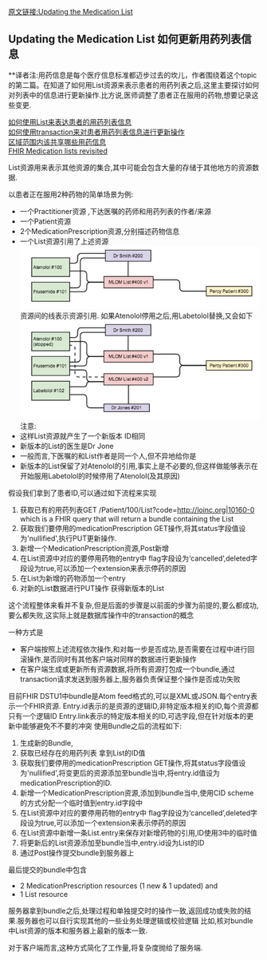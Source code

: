[原文链接:Updating the Medication List ](http://fhirblog.com/2013/11/01/updating-the-medication-list/)
## Updating the Medication List    如何更新用药列表信息
**译者注:用药信息是每个医疗信息标准都迈步过去的坎儿，作者围绕着这个topic的第二篇。在知道了如何用List资源来表示患者的用药列表之后,这里主要探讨如何对列表中的信息进行更新操作.比方说,医师调整了患者正在服用的药物,想要记录这些变更.

[如何使用List来表达患者的用药列表信息](http://fhirblog.com/2013/10/31/representing-a-patients-list-of-medications-in-fhir/)     
[如何使用transaction来对患者用药列表信息进行更新操作](http://fhirblog.com/2013/10/31/representing-a-patients-list-of-medications-in-fhir/)    
[区域范围内该共享哪些用药信息](http://fhirblog.com/2013/11/04/regional-shared-medications-with-fhir/)    
[FHIR Medication lists revisited](http://fhirblog.com/2014/10/13/medication-lists-revisited/)

List资源用来表示其他资源的集合,其中可能会包含大量的存储于其他地方的资源数据.

以患者正在服用2种药物的简单场景为例:
* 一个Practitioner资源 ,下达医嘱的药师和用药列表的作者/来源
* 一个Patient资源
* 2个MedicationPrescription资源,分别描述药物信息
* 一个List资源引用了上述资源
![](updating-the-medication-list-mlom-v1a-1.png)
资源间的线表示资源引用.
如果Atenolol停用之后,用Labetolol替换,又会如下
![](updating-the-medication-list-mlom-v2.png)
注意:
* 这样List资源就产生了一个新版本 ID相同
* 新版本的List的医生是Dr Jone
* 一般而言,下医嘱的和List作者是同一个人,但不异地给你是
* 新版本的List保留了对Atenolol的引用,事实上是不必要的,但这样做能够表示在开始服用Labetolol的时候停用了Atenolol(及其原因)

假设我们拿到了患者ID,可以通过如下流程来实现
1. 获取已有的用药列表GET /Patient/100/List?code=http://loinc.org|10160-0 which is a FHIR query that will return a bundle containing the List
2. 获取我们要停用的medicationPrescription GET操作,将其status字段值设为'nullified',执行PUT更新操作.
3. 新增一个MedicationPrescription资源,Post新增
4. 在List资源中对应的要停用药物的entry中 flag字段设为‘cancelled’,deleted字段设为true,可以添加一个extension来表示停药的原因
5. 在List为新增的药物添加一个entry
6. 对新的List数据进行PUT操作 获得新版本的List

这个流程整体来看并不复杂,但是后面的步骤是以前面的步骤为前提的,要么都成功,要么都失败,这实际上就是数据库操作中的transaction的概念

一种方式是
* 客户端按照上述流程依次操作,和对每一步是否成功,是否需要在过程中进行回滚操作,是否同时有其他客户端对同样的数据进行更新操作
* 在客户端生成或更新所有资源数据,将所有资源打包成一个bundle,通过transaction请求发送到服务器上,服务器负责保证整个操作是否成功失败

目前FHIR DSTU1中bundle是Atom feed格式的,可以是XML或JSON.每个entry表示一个FHIR资源.
Entry.id表示的是资源的逻辑ID,非特定版本相关的ID,每个资源都只有一个逻辑ID
Entry.link表示的特定版本相关的ID,可选字段,但在针对版本的更新中能够避免不不要的冲突
使用Bundle之后的流程如下:
1. 生成新的Bundle,
2. 获取已经存在的用药列表 拿到List的ID值
2. 获取我们要停用的medicationPrescription GET操作,将其status字段值设为'nullified',将变更后的资源添加至bundle当中,将entry.id值设为
medicationPrescription的ID.
3. 新增一个MedicationPrescription资源,添加到bundle当中,使用CID scheme的方式分配一个临时值到entry.id字段中
4. 在List资源中对应的要停用药物的entry中 flag字段设为‘cancelled’,deleted字段设为true,可以添加一个extension来表示停药的原因
5. 在List资源中新增一条List.entry来保存对新增药物的引用,ID使用3中的临时值
6. 将更新后的List资源添加至bundle当中,entry.id设为List的ID
7. 通过Post操作提交bundle到服务器上

最后提交的bundle中包含
*   2 MedicationPrescription resources (1 new & 1 updated) and
*   1 List resource

服务器拿到bundle之后,处理过程和单独提交时的操作一致,返回成功或失败的结果.服务器也可以自行实现其他的一些业务处理逻辑或校验逻辑
比如,核对bundle中List资源的版本和服务器上最新的版本一致.

对于客户端而言,这种方式简化了工作量,将复杂度抛给了服务端.
